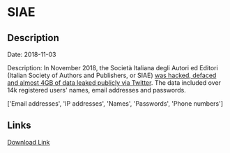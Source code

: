 # SIAE

## Description

Date: 2018-11-03

Description:
In November 2018, the Società Italiana degli Autori ed Editori (Italian Society of Authors and Publishers, or SIAE) <a href="https://www.repubblica.it/tecnologia/sicurezza/2018/11/03/news/tecnologia_altro_attacco_di_anonplus_bucato_il_sito_della_siae_e_rubati_4_giga_di_dati-210654944/?ref=search" target="_blank" rel="noopener">was hacked, defaced and almost 4GB of data leaked publicly via Twitter</a>. The data included over 14k registered users' names, email addresses and passwords.


['Email addresses', 'IP addresses', 'Names', 'Passwords', 'Phone numbers']

## Links

[Download Link](https://link-to.net/1229997/484.32424599209503/dynamic/?r=aHR0cHM6Ly93d3cubWVkaWFmaXJlLmNvbS92aWV3L1RsV2tXZjZhSWFRZjUwdy9zaWFlLml0L2ZpbGU=)